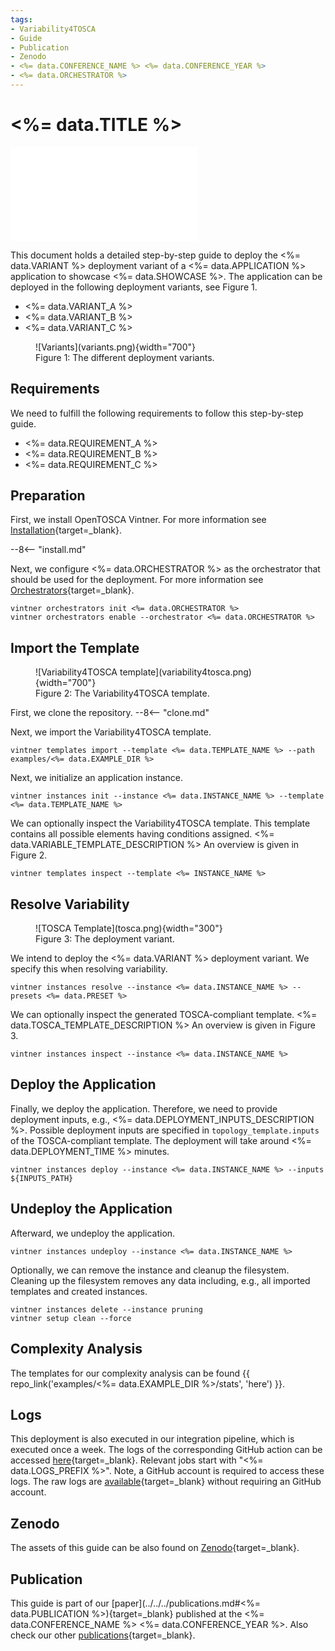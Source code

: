 ```yaml
---
tags:
- Variability4TOSCA
- Guide
- Publication
- Zenodo
- <%= data.CONFERENCE_NAME %> <%= data.CONFERENCE_YEAR %>
- <%= data.ORCHESTRATOR %>
---
```



# <%= data.TITLE %>

<div class="video-wrap">
  <div class="video-container">
    <iframe src="<%= data.YOUTUBE %>" title="YouTube video player" frameborder="0" allow="accelerometer; autoplay; clipboard-write; encrypted-media; gyroscope; picture-in-picture; web-share" allowfullscreen></iframe>
 </div>
</div>

This document holds a detailed step-by-step guide to deploy the <%= data.VARIANT %> deployment variant of a <%= data.APPLICATION %> application to showcase <%= data.SHOWCASE %>.
The application can be deployed in the following deployment variants, see Figure 1.

- <%= data.VARIANT_A %>
- <%= data.VARIANT_B %>
- <%= data.VARIANT_C %>

<figure markdown>
  ![Variants](variants.png){width="700"}
  <figcaption>Figure 1: The different deployment variants.</figcaption>
</figure>

## Requirements

We need to fulfill the following requirements to follow this step-by-step guide.

- <%= data.REQUIREMENT_A %>
- <%= data.REQUIREMENT_B %>
- <%= data.REQUIREMENT_C %>

## Preparation

First, we install OpenTOSCA Vintner.
For more information see [Installation](../../../installation.md){target=_blank}.

--8<-- "install.md"

Next, we configure <%= data.ORCHESTRATOR %> as the orchestrator that should be used for the deployment.
For more information see [Orchestrators](../../../orchestrators.md){target=_blank}.

```shell linenums="1"
vintner orchestrators init <%= data.ORCHESTRATOR %>
vintner orchestrators enable --orchestrator <%= data.ORCHESTRATOR %>
```

## Import the Template

<figure markdown>
  ![Variability4TOSCA template](variability4tosca.png){width="700"}
  <figcaption>Figure 2: The Variability4TOSCA template.</figcaption>
</figure>

First, we clone the repository.
--8<-- "clone.md"

Next, we import the Variability4TOSCA template.

```shell linenums="1"
vintner templates import --template <%= data.TEMPLATE_NAME %> --path examples/<%= data.EXAMPLE_DIR %>
```

Next, we initialize an application instance.

```shell linenums="1"
vintner instances init --instance <%= data.INSTANCE_NAME %> --template <%= data.TEMPLATE_NAME %>
```

We can optionally inspect the Variability4TOSCA template.
This template contains all possible elements having conditions assigned.
<%= data.VARIABLE_TEMPLATE_DESCRIPTION %>
An overview is given in Figure 2.

```shell linenums="1"
vintner templates inspect --template <%= INSTANCE_NAME %>
```

## Resolve Variability

<figure markdown>
  ![TOSCA Template](tosca.png){width="300"}
  <figcaption>Figure 3: The deployment variant.</figcaption>
</figure>

We intend to deploy the <%= data.VARIANT %> deployment variant.
We specify this when resolving variability.

```shell linenums="1"
vintner instances resolve --instance <%= data.INSTANCE_NAME %> --presets <%= data.PRESET %>
```

We can optionally inspect the generated TOSCA-compliant template.
<%= data.TOSCA_TEMPLATE_DESCRIPTION %>
An overview is given in Figure 3.

```shell linenums="1"
vintner instances inspect --instance <%= data.INSTANCE_NAME %>
```

## Deploy the Application

Finally, we deploy the application.
Therefore, we need to provide deployment inputs, e.g., <%= data.DEPLOYMENT_INPUTS_DESCRIPTION %>.
Possible deployment inputs are specified in `topology_template.inputs` of the TOSCA-compliant template.
The deployment will take around <%= data.DEPLOYMENT_TIME %> minutes.

```shell linenums="1"
vintner instances deploy --instance <%= data.INSTANCE_NAME %> --inputs ${INPUTS_PATH}
```

## Undeploy the Application

Afterward, we undeploy the application.

```shell linenums="1"
vintner instances undeploy --instance <%= data.INSTANCE_NAME %>
```

Optionally, we can remove the instance and cleanup the filesystem.
Cleaning up the filesystem removes any data including, e.g., all imported templates and created instances.

```shell linenums="1"
vintner instances delete --instance pruning
vintner setup clean --force
```

## Complexity Analysis

The templates for our complexity analysis can be found {{ repo_link('examples/<%= data.EXAMPLE_DIR %>/stats', 'here') }}.

## Logs

This deployment is also executed in our integration pipeline, which is executed once a week.
The logs of the corresponding GitHub action can be accessed [here](https://github.com/OpenTOSCA/opentosca-vintner/actions/workflows/night.yaml){target=_blank}.
Relevant jobs start with "<%= data.LOGS_PREFIX %>".
Note, a GitHub account is required to access these logs.
The raw logs are [available](./logs.zip){target=_blank} without requiring an GitHub account.

## Zenodo

The assets of this guide can be also found on [Zenodo](<%= data.ZENODO %>){target=_blank}.

## Publication

This guide is part of our [paper](../../../publications.md#<%= data.PUBLICATION %>){target=_blank} published at the <%= data.CONFERENCE_NAME %> <%= data.CONFERENCE_YEAR %>.
Also check our other [publications](../../../publications.md){target=_blank}.
